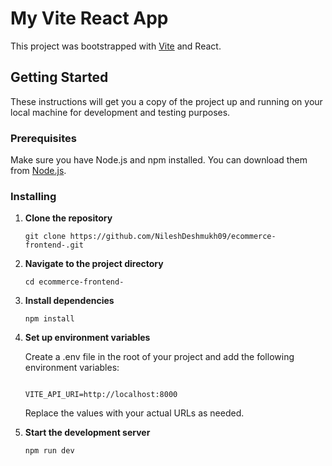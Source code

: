 # My Vite React App

This project was bootstrapped with [Vite](https://vitejs.dev/) and React.

## Getting Started

These instructions will get you a copy of the project up and running on your local machine for development and testing purposes.

### Prerequisites

Make sure you have Node.js and npm installed. You can download them from [Node.js](https://nodejs.org/).

### Installing

1. **Clone the repository**

   ``` 
   git clone https://github.com/NileshDeshmukh09/ecommerce-frontend-.git
   ```

2. **Navigate to the project directory**

    ``` 
    cd ecommerce-frontend-
     ```

3. **Install dependencies**

    ``` 
    npm install 
    ```

4. **Set up environment variables**

    Create a .env file in the root of your project and add the following environment variables:

    ```

    VITE_API_URI=http://localhost:8000

    ```

    Replace the values with your actual URLs as needed.

5. **Start the development server**

    ``` 
    npm run dev 
    ```

